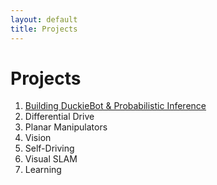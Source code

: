 ```yaml
---
layout: default
title: Projects
---
```


# Projects

1. [Building DuckieBot & Probabilistic Inference](projects/project1.md)
2. Differential Drive
3. Planar Manipulators
4. Vision
5. Self-Driving
6. Visual SLAM
7. Learning
